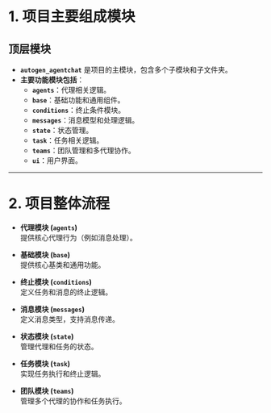 # **1. 项目主要组成模块**

## **顶层模块**
- **`autogen_agentchat`** 是项目的主模块，包含多个子模块和子文件夹。
- **主要功能模块包括**：
  - **`agents`**：代理相关逻辑。
  - **`base`**：基础功能和通用组件。
  - **`conditions`**：终止条件模块。
  - **`messages`**：消息模型和处理逻辑。
  - **`state`**：状态管理。
  - **`task`**：任务相关逻辑。
  - **`teams`**：团队管理和多代理协作。
  - **`ui`**：用户界面。

---

# **2. 项目整体流程**

- **代理模块 (`agents`)**  
  提供核心代理行为（例如消息处理）。

- **基础模块 (`base`)**  
  提供核心基类和通用功能。

- **终止模块 (`conditions`)**  
  定义任务和消息的终止逻辑。

- **消息模块 (`messages`)**  
  定义消息类型，支持消息传递。

- **状态模块 (`state`)**  
  管理代理和任务的状态。

- **任务模块 (`task`)**  
  实现任务执行和终止逻辑。

- **团队模块 (`teams`)**  
  管理多个代理的协作和任务执行。

